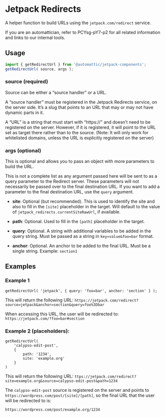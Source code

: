 # Jetpack Redirects

A helper function to build URLs using the `jetpack.com/redirect` service.

If you are an automattician, refer to PCYsg-pY7-p2 for all related information and links to our internal tools.

## Usage

```jsx
import { getRedirectUrl } from '@automattic/jetpack-components';
getRedirectUrl( source, args );
```

### source (required)

Source can be either a “source handler” or a URL.

A “source handler” must be registered in the Jetpack Redirects service, on the server side. It’s a slug that points to an URL that may or may not have dynamic parts in it.

A “URL” is a string that must start with “https://" and doesn’t need to be registered on the server. However, if it is registered, it will point to the URL set as target there rather than to the source. (Note: It will only work for whitelisted domains, unless the URL is explicitly registered on the server)

### args (optional)

This is optional and allows you to pass an object with more parameters to build the URL.

This is not a complete list as any argument passed here will be sent to as a query parameter to the Redirect server. These parameters will not necessarily be passed over to the final destination URL. If you want to add a parameter to the final destination URL, use the `query` argument.

* **site**: Optional (but recommended). This is used to identify the site and also to fill in the `[site]` placeholder in the target. Will default to the value of `jetpack_redirects.currentSiteRawUrl`, if available.

* **path**: Optional. Used to fill in the `[path]` placeholder in the target.

* **query**: Optional. A string with additional variables to be added in the query string. Must be passed as a string in `key=value&foo=bar` format.

* **anchor**: Optional. An anchor to be added to the final URL. Must be a single string. Example: `section1`

## Examples

### Example 1

`getRedirectUrl( 'jetpack', { query: 'foo=bar', anchor: 'section' } );`

This will return the following URL: `https://jetpack.com/redirect?source=jetpack&anchor=section&query=foo%3Dbar`

When accessing this URL, the user will be redirected to: `https://jetpack.com/?foo=bar#section`

### Example 2 (placeholders):

```	
getRedirectUrl( 
	'calypso-edit-post',
	{
		path: '1234',
		site: 'example.org'
	}
)
```
This will return the following URL: `ttps://jetpack.com/redirect?site=example.org&source=calypso-edit-post&path=1234`

The `calypso-edit-post` source is registered on the server and points to `https://wordpress.com/post/[site]/[path]`, so the final URL that the user will be redirected to is:

`https://wordpress.com/post/example.org/1234`
